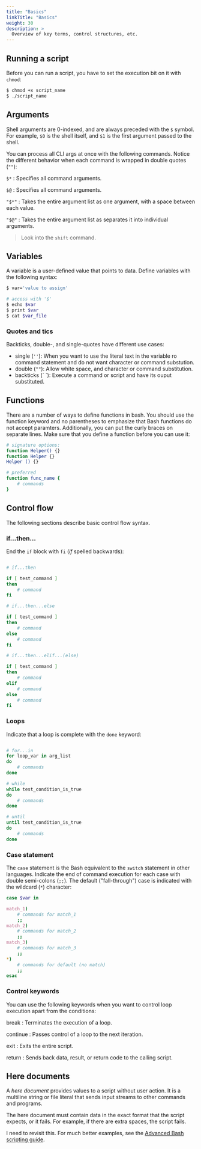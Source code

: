 ```yaml
---
title: "Basics"
linkTitle: "Basics"
weight: 30
description: >
  Overview of key terms, control structures, etc.
---
```



## Running a script

Before you can run a script, you have to set the execution bit on it with `chmod`:

```bash
$ chmod +x script_name
$ ./script_name
```

## Arguments

Shell arguments are 0-indexed, and are always preceded with the `$` symbol. For example, `$0` is the shell itself, and `$1` is the first argument passed to the shell.

You can process all CLI args at once with the following commands. Notice the different behavior when each command is wrapped in double quotes (`""`):

`$*`
: Specifies all command arguments.

`$@`
: Specifies all command arguments.

`"$*"`
: Takes the entire argument list as one argument, with a space between each value.

`"$@"`
: Takes the entire argument list as separates it into individual arguments.


> Look into the `shift` command.

## Variables

A variable is a user-defined value that points to data. Define variables with the following syntax:

```bash
$ var='value to assign'

# access with '$'
$ echo $var
$ print $var
$ cat $var_file
```

### Quotes and tics

Backticks, double-, and single-quotes have different use cases:
- single (`''`): When you want to use the literal text in the variable ro command statement and do not want character or command substution.
- double (`""`): Allow white space, and character or command substitution.
- backticks (\` \`): Execute a command or script and have its ouput substituted.

## Functions

There are a number of ways to define functions in bash. You should use the function keyword and no parentheses to emphasize that Bash functions do not accept paramters. Additionally, you can put the curly braces on separate lines. Make sure that you define a function before you can use it:

```bash
# signature options:
function Helper() {}
function Helper {}
Helper () {}

# preferred
function func_name {
    # commands
}
```
## Control flow

The following sections describe basic control flow syntax.

### if...then...

End the `if` block with `fi` (_if_ spelled backwards):

```bash

# if...then

if [ test_command ]
then
    # command
fi

# if...then...else

if [ test_command ]
then
    # command
else
    # command
fi

# if...then...elif...(else)

if [ test_command ]
then
    # command
elif
    # command
else
    # command
fi
```

### Loops

Indicate that a loop is complete with the `done` keyword:

```bash

# for...in
for loop_var in arg_list
do
    # commands
done

# while
while test_condition_is_true
do
    # commands
done

# until
until test_condition_is_true
do
    # commands
done
```

### Case statement

The `case` statement is the Bash equivalent to the `switch` statement in other languages. Indicate the end of command execution for each case with double semi-colons (`;;`). The default ("fall-through") case is indicated with the wildcard (`*`) character:

```bash
case $var in

match_1)
    # commands for match_1
    ;;
match_2)
    # commands for match_2
    ;;
match_3)
    # commands for match_3
    ;;
*)
    # commands for default (no match)
    ;;
esac
```

### Control keywords

You can use the following keywords when you want to control loop execution apart from the conditions:

break
: Terminates the execution of a loop.

continue
: Passes control of a loop to the next iteration.

exit
: Exits the entire script.

return
: Sends back data, result, or return code to the calling script.

## Here documents

A _here document_ provides values to a script without user action. It is a multiline string or file literal that sends input streams to other commands and programs.

The here document must contain data in the exact format that the script expects, or it fails. For example, if there are extra spaces, the script fails.

I need to revisit this. For much better examples, see the [Advanced Bash scripting guide](https://tldp.org/LDP/abs/html/here-docs.html).